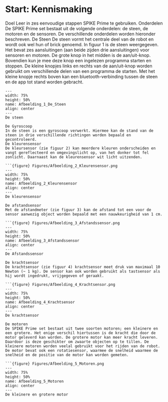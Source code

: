# Start: Kennismaking

Doel
Leer in zes eenvoudige stappen SPIKE Prime te gebruiken. 
Onderdelen
De SPIKE Prime set bestaat uit de volgende onderdelen: de steen, de motoren en de sensoren. De verschillende onderdelen worden hieronder beschreven.
De Steen
De steen vormt het centrale deel van de robot en wordt ook wel hun of brick genoemd. In figuur 1 is de steen weergegeven. Het bevat zes aansluitingen (aan beide zijden drie aansluitingen) voor sensoren en motoren. De grote knop in het midden is de aan/uit-knop. Bovendien kun je mee deze knop een ingelezen programma starten en stoppen. De kleine knopjes links en rechts van de aan/uit-knop worden gebruikt om verschillende delen van een programma de starten. Met het kleine knopje rechts boven kan een bluetooth-verbinding tussen de steen en de app tot stand worden gebracht.

```{figure} Figures/Afbeelding_1_De_Steen.png
---
width: 75%
height: 50%
name: Afbeelding_1_De_Steen
align: center
---
De steen

De Gyroscoop
In de steen is een gyroscoop verwerkt. Hiermee kan de stand van de steen in drie verschillende richtingen worden bepaald en gecontroleerd.
De kleurensensor
De kleursensor (zie figuur 2) kan meerdere kleuren onderscheiden en vangt gereflecteerd en omgevingslicht op, van het donker tot fel zonlicht. Daarnaast kan de kleurensensor wit licht uitzenden.

```{figure} Figures/Afbeelding_2_Kleurensensor.png
---
width: 75%
height: 50%
name: Afbeelding_2_Kleurensensor
align: center
---
De kleurensensor

De afstandsensor
Met de afstandmeter (zie figuur 3) kan de afstand tot een voor de sensor aanwezig object worden bepaald met een nauwkeurigheid van 1 cm.

```{figure} Figures/Afbeelding_3_Afstandssensor.png
---
width: 75%
height: 50%
name: Afbeelding_3_Afstandssensor
align: center
---
De Afstandssensor

De krachtsensor
De krachtsensor (zie figuur 4) krachtsensor meet druk van maximaal 10 Newton (~ 1 kg). De sensor kan ook worden gebruikt als tastsensor als hij wordt ingedrukt, vrijgegeven of geraakt.

```{figure} Figures/Afbeelding_4_Krachtsensor.png
---
width: 75%
height: 50%
name: Afbeelding_4_Krachtsensor
align: center
---
De krachtsensor

De motoren
De SPIKE Prime set bestaat uit twee soorten motoren; een kleinere en een grotere. Het enige verschil hiertussen is de kracht die door de motor geleverd kan worden. De grotere motor kan meer kracht leveren. Daardoor is deze geschikter om zwaarte objecten op te tillen. De kleinere motoren worden veelal gebruikt voor het rijden van de robot.
De motor bevat ook een rotatiesensor, waarmee de snelheid waarmee de snelheid en de positie van de motor kan worden gemeten.

```{figure} Figures/Afbeelding_5_Motoren.png
---
width: 75%
height: 50%
name: Afbeelding_5_Motoren
align: center
---
De kleinere en grotere motor